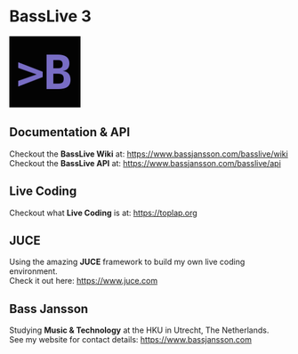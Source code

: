 
# BassLive 3

![alt tag](icon.png)

## Documentation & API

Checkout the **BassLive Wiki** at: https://www.bassjansson.com/basslive/wiki  
Checkout the **BassLive API** at: https://www.bassjansson.com/basslive/api

## Live Coding

Checkout what **Live Coding** is at: https://toplap.org

## JUCE

Using the amazing **JUCE** framework to build my own live coding environment.  
Check it out here: https://www.juce.com

## Bass Jansson

Studying **Music & Technology** at the HKU in Utrecht, The Netherlands.  
See my website for contact details: https://www.bassjansson.com
